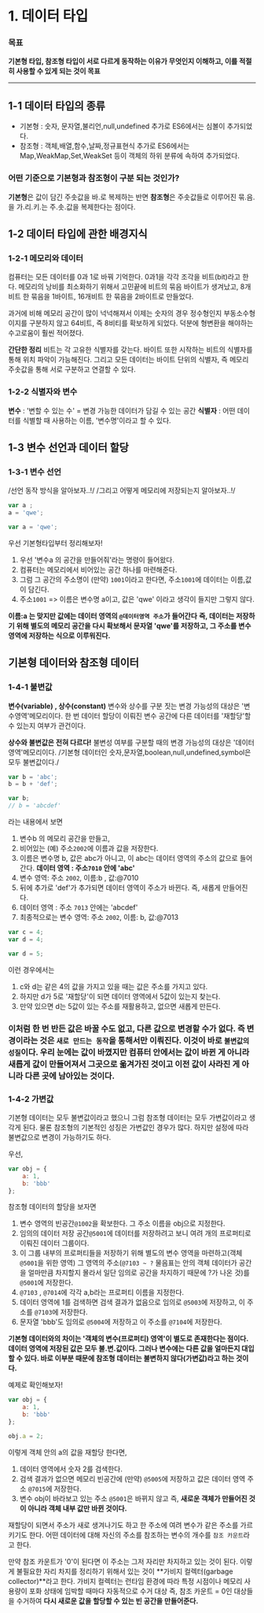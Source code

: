 # 1. 데이터 타입
### 목표
**기본형 타입, 참조형 타입이 서로 다르게 동작하는 이유가 무엇인지 이해하고, 이를 적절히 사용할 수 있게 되는 것이 목표**

---

## 1-1 데이터 타입의 종류
* 기본형 : 숫자, 문자열,불리언,null,undefined 추가로 ES6에서는 심볼이 추가되었다.
* 참조형 : 객체,배열,함수,날짜,정규표현식 추가로 ES6에서는 Map,WeakMap,Set,WeakSet 등이 객체의 하위 분류에 속하여 추가되었다.

### 어떤 기준으로 기본형과 참조형이 구분 되는 것인가?
**기본형**은 값이 담긴 주솟값을 바.로 복제하는 반면
**참조형**은 주솟값들로 이루어진 묶.음.을 가.리.키.는 주.솟.값을 복제한다는 점이다.


## 1-2 데이터 타입에 관한 배경지식

### **1-2-1 메모리와 데이터**
컴퓨터는 모든 데이터를 0과 1로 바꿔 기억한다. 0과1을 각각 조각을 비트(bit)라고 한다.
메모리의 낭비를 최소화하기 위해서 고민끝에 비트의 묶음 바이트가 생겨났고, 8개비트 한 묶음을 1바이트, 16개비트 한 묶음을 2바이트로 만들었다. 

과거에 비해 메모리 공간이 많이 넉넉해져서 이제는 숫자의 경우 정수형인지 부동소수형이지를 구분하지 않고 64비트, 즉 8비티를 확보하게 되었다. 덕분에 형변환을 해야하는 수고로움이 훨씬 적어졌다.

**간단한 정리**
비트는 각 고유한 식별자를 갖는다. 바이트 또한 시작하는 비트의 식별자를 통해 위치 파악이 가능해진다. 그리고 모든 데이터는 바이트 단위의 식별자, 즉 메모리 주솟값을 통해 서로 구분하고 연결할 수 있다.

### 1-2-2 식별자와 변수

**변수** : '변할 수 있는 수' = 변경 가능한 데이터가 담길 수 있는 공간
**식별자** : 어떤 데이터를 식별할 때 사용하는 이름, '변수명'이라고 할 수 있다.

## 1-3 변수 선언과 데이터 할당

### 1-3-1 변수 선언
/선언 동작 방식을 알아보자..!/
/그리고 어떻게 메모리에 저장되는지 알아보자..!/

```javascript
var a ;
a = 'qwe';

var a = 'qwe';
```

우선 기본형타입부터 정리해보자!

1. 우선 '변수a 의 공간을 만들어줘'라는 명령이 들어왔다.
2. 컴퓨터는 메모리에서 비어있는 공간 하나를 마련해준다.
3. 그럼 그 공간의 주소명이 (만약) `1001`이라고 한다면, 주소`1001`에 데이터는 이름,값이 담긴다.
4. 주소`1001` => 이름은 변수명 a이고, 값은 'qwe' 이라고 생각이 들지만 그렇지 않다.

**이름:a 는 맞지만 값에는 데이터 영역의 `@데이터영역 주소`가 들어간다**
**즉, 데이터는 저장하기 위해 별도의 메모리 공간을 다시 확보해서 문자열 'qwe'를 저장하고, 그 주소를 변수영역에 저장하는 식으로 이루워진다.**


## 기본형 데이터와 참조형 데이터

### 1-4-1 불변값
**변수(variable) , 상수(constant)**
변수와 상수를 구분 짓는 변경 가능성의 대상은 '변수영역'메모리이다.
한 번 데이터 할당이 이뤄진 변수 공간에 다른 데이터를 '재할당'할 수 있는지 여부가 관건이다.


**상수와 불변값은 전혀 다르다!**
불변성 여부를 구분할 때의 변경 가능성의 대상은 '데이터 영역'메모리이다.
/기본형 데이터인 숫자,문자열,boolean,null,undefined,symbol은 모두 불변값이다./

```javascript
var b = 'abc';
b = b + 'def';

var b;
// b = 'abcdef'
```

라는 내용에서 보면

1. 변수b 의 메모리 공간을 만들고,
2. 비어있는 (예) 주소`2002`에 이름과 값을 저장한다.
3. 이름은 변수명 b, 값은 abc가 아니고, 이 abc는 데이터 영역의 주소의 값으로 들어간다.
**데이터 영역 : 주소`7010` 안에 'abc'**
4. 변수 영역: 주소 `2002`, 이름:b , 값:@7010
5. 뒤에 추가로 'def'가 추가되면 데이터 영역이 주소가 바뀐다. 즉, 새롭게 만들어진다.
6. 데이터 영역 : 주소 `7013` 안에는 'abcdef'
7. 최종적으로는 변수 영역: 주소 `2002`, 이름: b, 값:@7013


```javascript
var c = 4;
var d = 4;

var d = 5;
```

이런 경우에서는

1. c와 d는 같은 4의 값을 가지고 있을 때는 값은 주소를 가지고 있다.
2. 하지만 d가 5로 '재할당'이 되면 데이터 영역에서 5값이 있는지 찾는다.
3. 만약 있으면 d는 5값이 있는 주소를 재활용하고, 없으면 새롭게 만든다.

### 이처럼 한 번 반든 값은 바꿀 수도 없고, 다른 값으로 변경할 수가 없다. 즉 변경이라는 것은 `새로 만드는 동작`을 통해서만 이뤄진다. 이것이 바로 `불변값의 성질`이다. 우리 눈에는 값이 바꼈지만 컴퓨터 안에서는 값이 바뀐 게 아니라 새롭게 값이 만들어져서 그곳으로 옯겨가진 것이고 이전 값이 사라진 게 아니라 다른 곳에 남아있는 것이다.


### 1-4-2 가변값
기본형 데이터는 모두 불변값이라고 했으니 그럼 참조형 데이터는 모두 가변값이라고 생각게 된다.
물론 참조형의 기본적인 성징은 가변값인 경우가 많다. 하지만 설정에 따라 불변값으로 변경이 가능하기도 하다.

우선,

```javascript
var obj = {
    a: 1,
    b: 'bbb'
};
```

참조형 데이터의 할당을 보자면

1. 변수 영역의 빈공간`@1002`을 확보한다. 그 주소 이름을 obj으로 지정한다.
2. 임의의 데이터 저장 공간`@5001`에 데이터를 저장하려고 보니 여려 개의 프로퍼티로 이뤄진 데이터 그룹이다.
3. 이 그룹 내부의 프로퍼티들을 저장하기 위해 별도의 변수 영역을 마련하고(객체`@5001`을 위한 영역) 그 영역의 주소(`@7103 ~ ?` 물음표는 안의 객체 데이터가 공간을 얼마만큼 차지할지 몰라서 일단 임의로 공간을 차지하기 때문에 ?가 나온 것)를 `@5001`에 저장한다.
4. `@7103` , `@7014`에 각각 a,b라는 프로퍼티 이름을 지정한다.
5. 데이터 영역에 1를 검색하면 검색 결과가 없음으로 임의로 `@5003`에 저장하고, 이 주소를 `@7103`에 저장한다.
6. 문자열 'bbb'도 임의로 `@5004`에 저장하고 이 주소를 `@7104`에 저장한다.


**기본형 데이터와의 차이는 '객체의 변수(프로퍼티) 영역'이 별도로 존재한다는 점이다.**
**데이터 영역에 저장된 값은 모두 불.변.값이다. 그러나 변수에는 다른 값을 얼마든지 대입할 수 있다. 바로 이부분 때문에 참조형 데이터는 불변하지 않다(가변값)라고 하는 것이다.**

예제로 확인해보자!

```javascript
var obj = {
    a: 1,
    b: 'bbb'
};

obj.a = 2;
```

이렇게 객체 안의 a의 값을 재할당 한다면,
1. 데이터 영역에서 숫자 2를 검색한다.
2. 검색 결과가 없으면 메모리 빈공간에 (만약) `@5005`에 저장하고 값은 데이터 영역 주소 `@7015`에 저장한다.
3. 변수 obj이 바라보고 있는 주소 `@5001`은 바뀌지 않고 즉, **새로운 객체가 만들어진 것이 아니라 객체 내부 값만 바뀐 것이다.**


재할당이 되면서 주소가 새로 생겨나기도 하고 한 주소에 여려 변수가 같은 주소를 가르키기도 한다.
어떤 데이터에 대해 자신의 주소를 참조하는 변수의 개수를 `참조 카운트`라고 한다.

만약 참조 카운트가 '0'이 된다면 이 주소는 그저 자리만 차지하고 있는 것이 된다. 이렇게 불필요한 자리 차지를 정리하기 위해서 있는 것이 **가비지 컬렉터(garbage collector)**라고 한다.
가비지 컬렉터는 런타임 환경에 따라 특정 시점이나 메모리 사용량이 포화 상태에 임박할 때마다 자동적으로 수거 대상 즉, 참조 카운트 = 0인 대상들을 수거하여 **다시 새로운 값을 할당할 수 있는 빈 공간을 만들어준다.**


